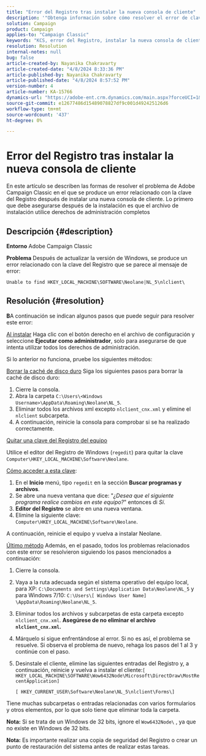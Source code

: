 ```yaml
---
title: "Error del Registro tras instalar la nueva consola de cliente"
description: '"Obtenga información sobre cómo resolver el error de clave del Registro al intentar instalar una nueva consola de cliente en Campaign Classic".'
solution: Campaign
product: Campaign
applies-to: "Campaign Classic"
keywords: "KCS, error del Registro, instalar la nueva consola de cliente, Adobe Campaign Classic, solucionar problemas, borrar caché, regedit, clave del Registro"
resolution: Resolution
internal-notes: null
bug: false
article-created-by: Nayanika Chakravarty
article-created-date: "4/8/2024 8:33:36 PM"
article-published-by: Nayanika Chakravarty
article-published-date: "4/8/2024 8:57:52 PM"
version-number: 4
article-number: KA-15766
dynamics-url: "https://adobe-ent.crm.dynamics.com/main.aspx?forceUCI=1&pagetype=entityrecord&etn=knowledgearticle&id=78a65c42-e7f5-ee11-a1fe-6045bd006295"
source-git-commit: e12677486d15489078827df9c001d492425126d6
workflow-type: tm+mt
source-wordcount: '437'
ht-degree: 0%

---
```


# Error del Registro tras instalar la nueva consola de cliente


En este artículo se describen las formas de resolver el problema de Adobe Campaign Classic en el que se produce un error relacionado con la clave del Registro después de instalar una nueva consola de cliente. Lo primero que debe asegurarse después de la instalación es que el archivo de instalación utilice derechos de administración completos

## Descripción {#description}


<b>Entorno</b>
Adobe Campaign Classic

<b>Problema</b>
Después de actualizar la versión de Windows, se produce un error relacionado con la clave del Registro que se parece al mensaje de error:


```
Unable to find HKEY_LOCAL_MACHINE\SOFTWARE\Neolane|NL_5\nlclient\
```



## Resolución {#resolution}


<b>B</b>A continuación se indican algunos pasos que puede seguir para resolver este error:

<u>Al instalar</u>
Haga clic con el botón derecho en el archivo de configuración y seleccione <b>Ejecutar como administrador</b>, solo para asegurarse de que intenta utilizar todos los derechos de administración.

Si lo anterior no funciona, pruebe los siguientes métodos:

<u>Borrar la caché de disco duro</u>
Siga los siguientes pasos para borrar la caché de disco duro:

1. Cierre la consola.
2. Abra la carpeta `C:\Users\<Windows Username>\AppData\Roaming\Neolane\NL_5`.
3. Eliminar todos los archivos xml excepto `nlclient_cnx.xml` y elimine el `nlclient` subcarpeta.
4. A continuación, reinicie la consola para comprobar si se ha realizado correctamente.


<u>Quitar una clave del Registro del equipo</u>

Utilice el editor del Registro de Windows (`regedit`) para quitar la clave `Computer\HKEY_LOCAL_MACHINE\Software\Neolane`.

<u>Cómo acceder a esta clave</u>:

1. En el <b>Inicio</b> menú, tipo `regedit` en la sección <b>Buscar programas y archivos</b>.
2. Se abre una nueva ventana que dice: &quot;*¿Desea que el siguiente programa realice cambios en este equipo?*&quot; entonces di *Sí*.
3. <b>Editor del Registro</b> se abre en una nueva ventana.
4. Elimine la siguiente clave: `Computer\HKEY_LOCAL_MACHINE\Software\Neolane`.


A continuación, reinicie el equipo y vuelva a instalar Neolane.

<u>Último método</u>
Además, en el pasado, todos los problemas relacionados con este error se resolvieron siguiendo los pasos mencionados a continuación:

1. Cierre la consola.
2. Vaya a la ruta adecuada según el sistema operativo del equipo local, para XP: `C:\Documents and Settings\Application Data\Neolane\NL_5` y para Windows 7/10: `C:\Users\[ Windows User Name] \AppData\Roaming\Neolane\NL_5`.
3. Eliminar todos los archivos y subcarpetas de esta carpeta excepto `nlclient_cnx.xml`. <b>Asegúrese de no eliminar el archivo `nlclient_cnx.xml`.</b>
4. Márquelo si sigue enfrentándose al error. Si no es así, el problema se resuelve. Si observa el problema de nuevo, rehaga los pasos del 1 al 3 y continúe con el paso.
5. Desinstale el cliente, elimine las siguientes entradas del Registro y, a continuación, reinicie y vuelva a instalar el cliente:`[ HKEY_LOCAL_MACHINE\SOFTWARE\Wow6432Node\Microsoft\DirectDraw\MostRecentApplication]`

   `[ HKEY_CURRENT_USER\Software\Neolane\NL_5\nlclient\Forms\]`


Tiene muchas subcarpetas o entradas relacionadas con varios formularios y otros elementos, por lo que solo tiene que eliminar toda la carpeta.

<b>Nota:</b> Si se trata de un Windows de 32 bits, ignore el `Wow6432Node\` , ya que no existe en Windows de 32 bits.

<b>Nota:</b> Es importante realizar una copia de seguridad del Registro o crear un punto de restauración del sistema antes de realizar estas tareas.
